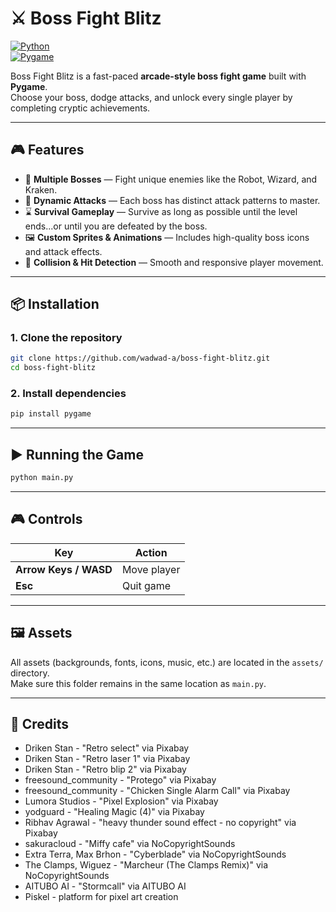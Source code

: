 # ⚔️ Boss Fight Blitz

[![Python](https://img.shields.io/badge/python-3.13.5-blue.svg)](https://www.python.org/)  
[![Pygame](https://img.shields.io/badge/pygame-2.6.1-green.svg)](https://www.pygame.org/news)

Boss Fight Blitz is a fast-paced **arcade-style boss fight game** built with **Pygame**.  
Choose your boss, dodge attacks, and unlock every single player by completing cryptic achievements.

---

## 🎮 Features
- 🐙 **Multiple Bosses** — Fight unique enemies like the Robot, Wizard, and Kraken.
- 🏹 **Dynamic Attacks** — Each boss has distinct attack patterns to master.
- ⌛ **Survival Gameplay** — Survive as long as possible until the level ends...or until you are defeated by the boss.
- 🖼 **Custom Sprites & Animations** — Includes high-quality boss icons and attack effects.
- 🎯 **Collision & Hit Detection** — Smooth and responsive player movement.

---

## 📦 Installation

### 1. Clone the repository
```bash
git clone https://github.com/wadwad-a/boss-fight-blitz.git
cd boss-fight-blitz
```
### 2. Install dependencies
```bash
pip install pygame
```

---

## ▶️ Running the Game
```bash
python main.py
```

---

## 🎮 Controls
| Key        | Action              |
|------------|--------------------|
| **Arrow Keys / WASD** | Move player |
| **Esc**    | Quit game |

---

## 🖼 Assets
All assets (backgrounds, fonts, icons, music, etc.) are located in the `assets/` directory.  
Make sure this folder remains in the same location as `main.py`.

---

## 📃 Credits
- Driken Stan - "Retro select" via Pixabay
- Driken Stan - "Retro laser 1" via Pixabay
- Driken Stan - "Retro blip 2" via Pixabay
- freesound_community - "Protego" via Pixabay
- freesound_community - "Chicken Single Alarm Call" via Pixabay
- Lumora Studios - "Pixel Explosion" via Pixabay
- yodguard - "Healing Magic (4)" via Pixabay
- Ribhav Agrawal - "heavy thunder sound effect - no copyright" via Pixabay
- sakuracloud - "Miffy cafe" via NoCopyrightSounds
- Extra Terra, Max Brhon - "Cyberblade" via NoCopyrightSounds
- The Clamps, Wiguez - "Marcheur (The Clamps Remix)" via NoCopyrightSounds
- AITUBO AI - "Stormcall" via AITUBO AI
- Piskel - platform for pixel art creation